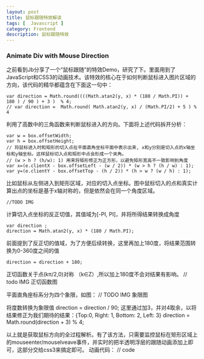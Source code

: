 ```yaml
---
layout: post
title: 鼠标跟随特效解读
tags: [  Javascript ]
category: Frontend
description: 鼠标跟随特效
---
```


### Animate Div with Mouse Direction

之前看到Jb分享了一个“鼠标跟随”的特效Demo，研究了下。里面用到了JavaScript和CSS3的动画技术。该特效的核心在于如何判断鼠标进入图片区域的方向，该代码的精华都蕴含在下面这一句中：

    var direction = Math.round((((Math.atan2(y, x) * (180 / Math.PI)) + 180 ) / 90 ) + 3 )  % 4;
    // var direction =  Math.round( Math.atan2(y, x) / (Math.PI/2) + 5 ) % 4

利用了高数中的三角函数来判断鼠标进入的方向。下面将上述代码拆开分析：

    var w = box.offsetWidth;
    var h = box.offsetHeight;
    // 将鼠标进入时和矩形的切入点在平面直角坐标平面中表示出来, x和y分别是切入点的x轴坐标和y轴坐标。这样鼠标切入点和矩形中点会形成一个夹角。
    // (w > h ? (h/w): 1) 用来将矩形修正为正方形，以避免矩形宽高不一致影响到角度
    var x=(e.clientX - box.offsetLeft - (w / 2)) * (w > h ? (h / w) : 1);
    var y=(e.clientY - box.offsetTop - (h / 2)) * (h > w ? (w / h) : 1);

比如鼠标从左侧进入到矩形区域，对应的切入点坐标。图中鼠标切入的点和真实计算出点的坐标是基于x轴对称的，但是依然会在同一个角度区域。

    //TODO IMG

计算切入点坐标的反正切值，其值域为\[-PI, PI\]，并将所得结果转换成角度

    var direction ;
    direction = Math.atan2(y, x) * (180 / Math.PI);

前面提到了反正切的值域，为了方便后续转换，这里再加上180度，将结果范围转换为0-360度之间的值

    direction = direction + 180;

正切函数关于点(kπ/2,0)对称 （k∈Z）,所以加上180度不会对结果有影响。
    // todo IMG 正切函数图


平面直角座标系分为四个象限，如图：
    // TODO IMG 象限图

将度数转换为象限值
    direction = direction / 90;
这里通过加3，并对4取余，以将结果修正为我们期待的结果：{Top:0, Right: 1, Bottom: 2, Left: 3}
    direction = Math.round(direction + 3) % 4;


以上就是获取鼠标方向的全过程解析。有了该方法，只需要监控鼠标在矩形区域上的mouseenter/mouselveave事件，并实时的把半透明浮层的跟随动画添加上即可，这部分交给css3来搞定即可。
动画代码：
    // code
